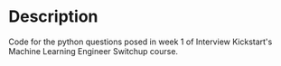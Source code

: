 # Description
Code for the python questions posed in week 1 of Interview Kickstart's Machine Learning Engineer Switchup course.
